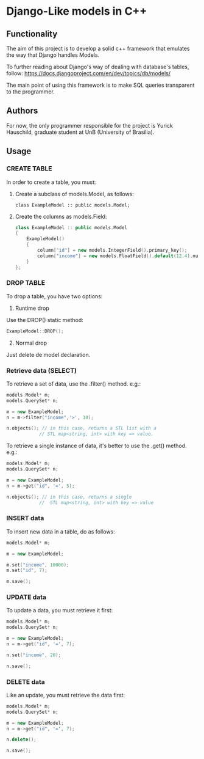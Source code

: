 # Django-Like models in C++

## Functionality

The aim of this project is to develop a solid c++ framework that emulates the way that Django handles Models.

To further reading about Django's way of dealing with database's tables, follow:
https://docs.djangoproject.com/en/dev/topics/db/models/

The main point of using this framework is to make SQL queries transparent to the programmer.

## Authors

For now, the only programmer responsible for the project is Yurick Hauschild, graduate student at UnB (University of Brasilia).

## Usage

### CREATE TABLE

In order to create a table, you must:

1. Create a subclass of models.Model, as follows:

    `class ExampleModel :: public models.Model;`

2. Create the columns as models.Field:


    ```c++
    class ExampleModel :: public models.Model
    {
        ExampleModel()
        {
            column["id"] = new models.IntegerField().primary_key();
            column["income"] = new models.FloatField().default(12.4).null(True);
        }
    };
    ```

### DROP TABLE

To drop a table, you have two options:

1. Runtime drop

Use the DROP() static method:

```c++
ExampleModel::DROP();
```
    
2. Normal drop

Just delete de model declaration.

### Retrieve data (SELECT)

To retrieve a set of data, use the .filter() method. e.g.:

```c++
models.Model* m;
models.QuerySet* n;

m = new ExampleModel;
n = m->filter("income",'>', 10);

n.objects(); // in this case, returns a STL list with a
            // STL map<string, int> with key => value.
```

To retrieve a single instance of data, it's better to use the .get() method. e.g.:

```c++
models.Model* m;
models.QuerySet* n;

m = new ExampleModel;
n = m->get("id", '=', 5);

n.objects(); // in this case, returns a single 
            //  STL map<string, int> with key => value
```

### INSERT data

To insert new data in a table, do as follows:

```c++
models.Model* m;

m = new ExampleModel;

m.set("income", 10000);
m.set("id", 7);

m.save();
```

### UPDATE data

To update a data, you must retrieve it first:

```c++
models.Model* m;
models.QuerySet* n;

m = new ExampleModel;
n = m->get("id", '=', 7);

n.set("income", 20);

n.save();
```

### DELETE data

Like an update, you must retrieve the data first:

```c++
models.Model* m;
models.QuerySet* n;

m = new ExampleModel;
n = m->get("id", '=', 7);

n.delete();

n.save();
```
